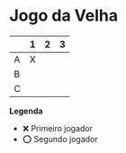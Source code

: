 # Jogo da Velha

|   | 1 | 2 | 3 |
|---|---|---|---|
| A | X |   |   |
| B |   |   |   |
| C |   |   |   |

**Legenda**

- ❌ Primeiro jogador 
- ⭕ Segundo jogador